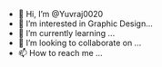 - 👋 Hi, I’m @Yuvraj0020
- 👀 I’m interested in Graphic Design...
- 🌱 I’m currently learning ...
- 💞️ I’m looking to collaborate on ...
- 📫 How to reach me ...

<!---
Yuvraj0020/Yuvraj0020 is a ✨ special ✨ repository because its `README.md` (this file) appears on your GitHub profile.
You can click the Preview link to take a look at your changes.
--->
